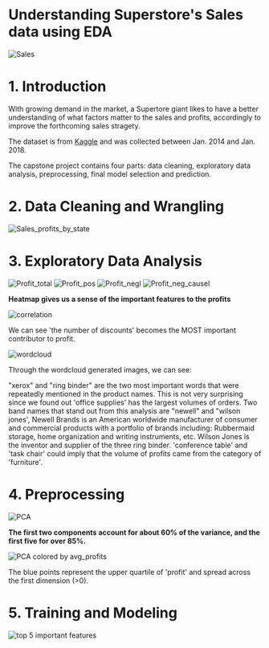 
Understanding Superstore's Sales data using EDA
======================================================
  
![Sales](./images/sale.jpg)


# 1. Introduction

With growing demand in the market, a Supertore giant likes to have a better understanding of what factors matter to the sales and profits, accordingly to improve the forthcoming sales stragety.

The dataset is from [Kaggle](https://www.kaggle.com/datasets/vivek468/superstore-dataset-final) and was collected between Jan. 2014 and Jan. 2018.



The capstone project contains four parts: data cleaning, exploratory data analysis, preprocessing, final model selection and prediction.

# 2. Data Cleaning and Wrangling

![Sales_profits_by_state](./images/barh_sales.png)

# 3. Exploratory Data Analysis


  
![Profit_total](./images/profit_total.png)
![Profit_pos](./images/profit_pos.png)
![Profit_negl](./images/profit_neg.png)
![Profit_neg_causel](./images/profit_2states.png)

**Heatmap gives us a sense of the important features to the profits**

![correlation](./images/heatmap.png)  



We can see 'the number of discounts' becomes the MOST important contributor to profit.


  

![wordcloud](./images/text.png)  
 
Through the wordcloud generated images, we can see:

"xerox" and "ring binder" are the two most important words that were repeatedly mentioned in the product names. This is not very surprising since we found out 'office supplies' has the largest volumes of orders.
Two band names that stand out from this analysis are "newell" and "wilson jones', Newell Brands is an American worldwide manufacturer of consumer and commercial products with a portfolio of brands including: Rubbermaid storage, home organization and writing instruments, etc. Wilson Jones is the inventor and supplier of the three ring binder.
'conference table' and 'task chair' could imply that the volume of profits came from the category of 'furniture'.


# 4. Preprocessing 
  


![PCA](./images/pca1.png)

**The first two components account for about 60% of the variance, and the first five for over 85%.**   
  
![PCA colored by avg_profits](./images/pca2.png)

The blue points represent the upper quartile of 'profit' and spread across the first dimension (>0).

# 5. Training and Modeling



![top 5 important features](./images/important_features.png)




